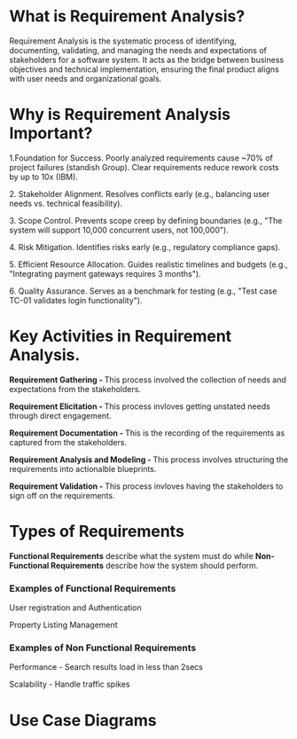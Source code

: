 # What is Requirement Analysis?
Requirement Analysis is the systematic process of identifying, documenting, validating, and managing the needs and expectations of stakeholders for a software system. It acts as the bridge between business objectives and technical implementation, ensuring the final product aligns with user needs and organizational goals.

# Why is Requirement Analysis Important?
<p>1.Foundation for Success. Poorly analyzed requirements cause ~70% of project failures (standish Group). Clear requirements reduce rework costs by up to 10x (IBM).</p>
<p>2. Stakeholder Alignment. Resolves conflicts early (e.g., balancing user needs vs. technical feasibility).</p>
<p>3. Scope Control. Prevents scope creep by defining boundaries (e.g., "The system will support 10,000 concurrent users, not 100,000").</p>
<p>4. Risk Mitigation. Identifies risks early (e.g., regulatory compliance gaps).</p>
<p>5. Efficient Resource Allocation. Guides realistic timelines and budgets (e.g., "Integrating payment gateways requires 3 months").</p>
<p>6. Quality Assurance. Serves as a benchmark for testing (e.g., "Test case TC-01 validates login functionality").</p>

# Key Activities in Requirement Analysis.
<p><b>Requirement Gathering - </b>This process involved the collection of needs and expectations from the stakeholders.</p>
<p><b>Requirement Elicitation - </b>This process invloves getting unstated needs through direct engagement.</p>
<p><b>Requirement Documentation - </b>This is the recording of the requirements as captured from the stakeholders.</p>
<p><b>Requirement Analysis and Modeling - </b>This process involves structuring the requirements into actionalble blueprints.</p>
<p><b>Requirement Validation - </b>This process invloves having the stakeholders to sign off on the requirements.</p>

# Types of Requirements
<p><b>Functional Requirements</b> describe what the system must do while <b>Non-Functional Requirements</b> describe how the system should perform.</p>

<h3>Examples of Functional Requirements</h3>
<p>User registration and Authentication</p>
<p>Property Listing Management</p>

<h3>Examples of Non Functional Requirements</h3>
<p>Performance - Search results load in less than 2secs</p>
<p>Scalability - Handle traffic spikes</p>

# Use Case Diagrams
<img src="">
